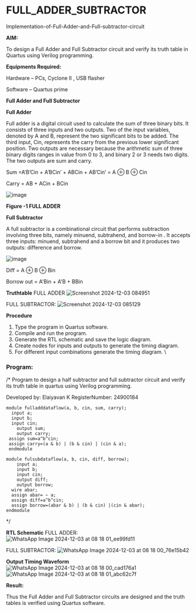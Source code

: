 # FULL_ADDER_SUBTRACTOR

Implementation-of-Full-Adder-and-Full-subtractor-circuit

**AIM:**

To design a Full Adder and Full Subtractor circuit and verify its truth table in Quartus using Verilog programming.

**Equipments Required:**

Hardware – PCs, Cyclone II , USB flasher

Software – Quartus prime

**Full Adder and Full Subtractor**

**Full Adder**

Full adder is a digital circuit used to calculate the sum of three binary bits. It consists of three inputs and two outputs. Two of the input variables, denoted by A and B, represent the two significant bits to be added. The third input, Cin, represents the carry from the previous lower significant position. Two outputs are necessary because the arithmetic sum of three binary digits ranges in value from 0 to 3, and binary 2 or 3 needs two digits. The two outputs are sum and carry.

Sum =A’B’Cin + A’BCin’ + ABCin + AB’Cin’ = A ⊕ B ⊕ Cin 

Carry = AB + ACin + BCin

![image](https://github.com/naavaneetha/FULL_ADDER_SUBTRACTOR/assets/154305477/0f30ba51-5ffb-4198-845f-18e054f675e7)

**Figure -1 FULL ADDER**

**Full Subtractor**

A full subtractor is a combinational circuit that performs subtraction involving three bits, namely minuend, subtrahend, and borrow-in . It accepts three inputs: minuend, subtrahend and a borrow bit and it produces two outputs: difference and borrow.

![image](https://github.com/naavaneetha/FULL_ADDER_SUBTRACTOR/assets/154305477/02b24f51-ab51-4304-9ad6-7b81ffc1ead5)

Diff = A ⊕ B ⊕ Bin 

Borrow out = A'Bin + A'B + BBin

**Truthtable**
FULL ADDER
![Screenshot 2024-12-03 084951](https://github.com/user-attachments/assets/b5503988-febf-45f6-ad30-e2ceb5a965b4)

FULL SUBTRACTOR:
![Screenshot 2024-12-03 085129](https://github.com/user-attachments/assets/871e08c6-0069-442d-96e6-fad712715614)

**Procedure**
1. Type the program in Quartus software.
2. Compile and run the program.
3. Generate the RTL schematic and save the logic diagram.
4. Create nodes for inputs and outputs to generate the timing diagram.
5. For different input combinations generate the timing diagram.
\

### **Program:**

/* Program to design a half subtractor and full subtractor circuit and verify its truth table in quartus using Verilog programming.

Developed by: Elaiyavan K
RegisterNumber: 24900184

```
module fulladddataflow(a, b, cin, sum, carry); 
  input a; 
  input b;
  input cin; 
    output sum; 
    output carry; 
 assign sum=a^b^cin; 
 assign carry=(a & b) | (b & cin) | (cin & a); 
 endmodule
```
```
module fulsubdataflow(a, b, cin, diff, borrow); 
    input a; 
    input b; 
    input cin; 
    output diff; 
    output borrow; 
  wire abar; 
  assign abar= ~ a; 
  assign diff=a^b^cin; 
  assign borrow=(abar & b) | (b & cin) |(cin & abar); 
endmodule
```
*/

**RTL Schematic**
FULL ADDER: 
![WhatsApp Image 2024-12-03 at 08 18 01_ee99fd11](https://github.com/user-attachments/assets/bb6379df-37b2-4236-917e-580bdd0c9432)

FULL SUBTRACTOR: 
![WhatsApp Image 2024-12-03 at 08 18 00_76e15b42](https://github.com/user-attachments/assets/12e773c1-dd3c-439c-a164-ea26bf3c7f7d)

**Output Timing Waveform**
![WhatsApp Image 2024-12-03 at 08 18 00_cad176a1](https://github.com/user-attachments/assets/c13acc83-bfe9-4a50-b95c-9c10f301156e)
![WhatsApp Image 2024-12-03 at 08 18 01_abc62c7f](https://github.com/user-attachments/assets/39610aa1-111c-4068-acb5-636c0d978338)

**Result:**

Thus the Full Adder and Full Subtractor circuits are designed and the truth tables is verified using Quartus software.
